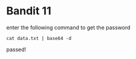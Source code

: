 # Bandit 11

enter the following command to get the password

```cat data.txt | base64 -d```

passed!
